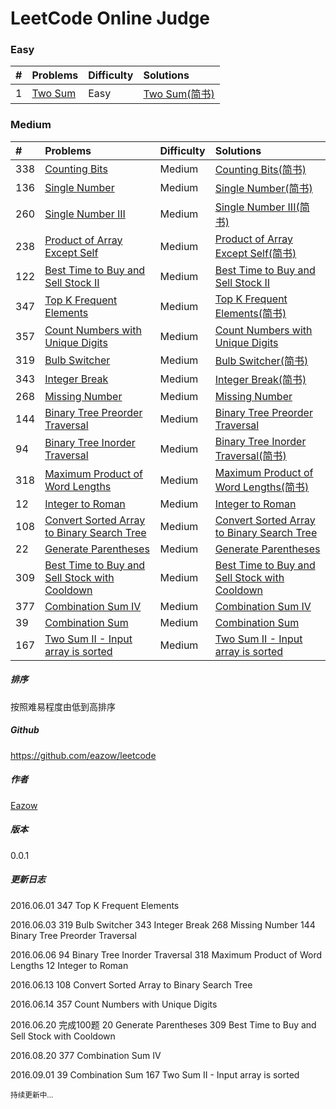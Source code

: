 # LeetCode Online Judge

### Easy
| # | Problems   | Difficulty          | Solutions    |
|:--|:--------- |:------------- |:---------- |
| 1 |[Two Sum](https://leetcode.com/problems/two-sum/) | Easy | [Two Sum(简书)](http://www.jianshu.com/p/c34886c78e17) |

### Medium
| # | Problems   | Difficulty          | Solutions    |
|:--|:--------- |:------------- |:---------- |
|338|[Counting Bits](https://leetcode.com/problems/counting-bits/)| Medium |[Counting Bits(简书)](http://www.jianshu.com/p/048a86dcbd9d) |
|136| [Single Number](https://leetcode.com/problems/single-number/)| Medium | [Single Number(简书)](http://www.jianshu.com/p/7c4ed69dcc77) |
|260| [Single Number III](https://leetcode.com/problems/single-number-iii/) | Medium | [Single Number III(简书)](http://www.jianshu.com/p/15dca43b225b) |
|238|[Product of Array Except Self](https://leetcode.com/problems/product-of-array-except-self/)| Medium |[Product of Array Except Self(简书)](http://www.jianshu.com/p/247bbcc105f9)|
|122|[Best Time to Buy and Sell Stock II](https://leetcode.com/problems/best-time-to-buy-and-sell-stock-ii/)| Medium |[Best Time to Buy and Sell Stock II](http://www.jianshu.com/p/1de0d839dfb4)|
|347|[Top K Frequent Elements](https://leetcode.com/problems/top-k-frequent-elements/)| Medium |[Top K Frequent Elements(简书)](http://www.jianshu.com/p/b22bfd5cc5b8)|
|357|[Count Numbers with Unique Digits](https://leetcode.com/problems/count-numbers-with-unique-digits/)|Medium|[Count Numbers with Unique Digits](http://www.jianshu.com/p/8fa9fc9a46ed)|
|319|[Bulb Switcher](https://leetcode.com/problems/bulb-switcher/)| Medium |[Bulb Switcher(简书)](http://www.jianshu.com/p/812e7da6f0c4)|
|343|[Integer Break](https://leetcode.com/problems/integer-break/)| Medium | [Integer Break(简书)](http://www.jianshu.com/p/d062d3718df8) |
|268|[Missing Number](https://leetcode.com/problems/missing-number/)| Medium | [Missing Number](http://www.jianshu.com/p/61e569117c43) |
|144|[Binary Tree Preorder Traversal](https://leetcode.com/problems/binary-tree-preorder-traversal/)| Medium | [Binary Tree Preorder Traversal](http://www.jianshu.com/p/02d614c43fcf)|
|94|[Binary Tree Inorder Traversal](https://leetcode.com/problems/binary-tree-inorder-traversal/)| Medium | [Binary Tree Inorder Traversal(简书)](http://www.jianshu.com/p/c117026c269a)|
|318|[Maximum Product of Word Lengths](https://leetcode.com/problems/maximum-product-of-word-lengths/)|Medium|[Maximum Product of Word Lengths(简书)](http://www.jianshu.com/p/7998a43e1e0c)|
|12|[Integer to Roman](https://leetcode.com/problems/integer-to-roman/)|Medium|[Integer to Roman](http://www.jianshu.com/p/e0bd6ab68df3)|
|108|[Convert Sorted Array to Binary Search Tree](https://leetcode.com/problems/convert-sorted-array-to-binary-search-tree/)| Medium | [Convert Sorted Array to Binary Search Tree](http://www.jianshu.com/p/9ed4e9bef533) |
|22|[Generate Parentheses](https://leetcode.com/problems/generate-parentheses/)|Medium|[Generate Parentheses](http://www.jianshu.com/p/ff0ef6914107) |
|309|[Best Time to Buy and Sell Stock with Cooldown](https://leetcode.com/problems/best-time-to-buy-and-sell-stock-with-cooldown/)| Medium |[Best Time to Buy and Sell Stock with Cooldown](http://www.jianshu.com/p/1fc3848099ec)|
|377|[Combination Sum IV](https://leetcode.com/problems/combination-sum-iv/)|Medium|[Combination Sum IV](http://www.jianshu.com/p/6dcb2c66da36)|
|39|[Combination Sum](https://leetcode.com/problems/combination-sum/)| Medium | [Combination Sum](http://www.eazow.com/2016/08/19/LeetCode-39-Combination-Sum/)|
|167|[Two Sum II - Input array is sorted](https://leetcode.com/problems/two-sum-ii-input-array-is-sorted/)| Medium | [Two Sum II - Input array is sorted](http://www.eazow.com/2016/09/01/LeetCode-167-Two-Sum-II-Input-array-is-sorted/)|

##### 排序
按照难易程度由低到高排序

##### Github
https://github.com/eazow/leetcode

##### 作者
[Eazow](http://www.eazow.com)

##### 版本
0.0.1

##### 更新日志
2016.06.01
347 Top K Frequent Elements

2016.06.03 
319 Bulb Switcher
343 Integer Break
268 Missing Number
144 Binary Tree Preorder Traversal

2016.06.06
94 Binary Tree Inorder Traversal
318 Maximum Product of Word Lengths
12 Integer to Roman

2016.06.13
108 Convert Sorted Array to Binary Search Tree

2016.06.14
357 Count Numbers with Unique Digits

2016.06.20
完成100题
20 Generate Parentheses
309 Best Time to Buy and Sell Stock with Cooldown

2016.08.20
377 Combination Sum IV

2016.09.01
39 Combination Sum 
167 Two Sum II - Input array is sorted

<small>持续更新中...</small>
